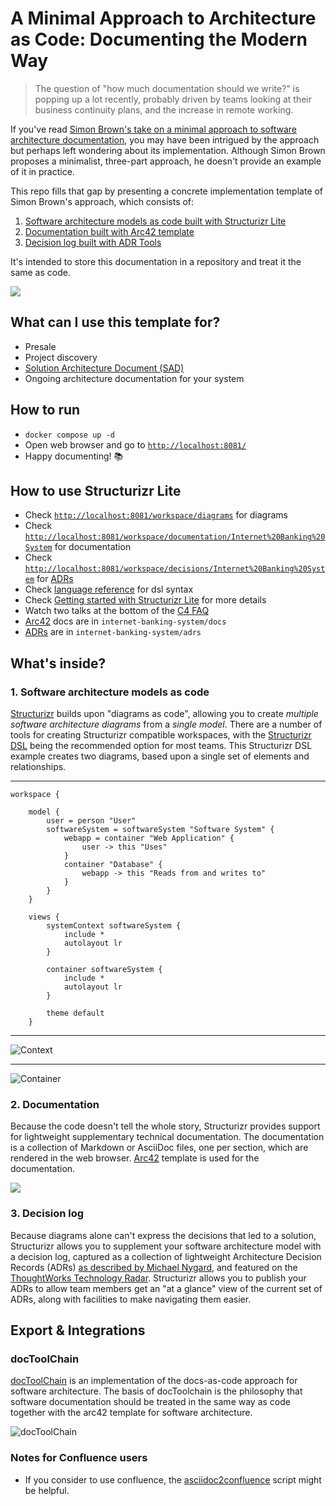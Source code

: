 # A Minimal Approach to Architecture as Code: Documenting the Modern Way


> The question of "how much documentation should we write?" is popping up a lot recently, probably driven by teams looking
at their business continuity plans, and the increase in remote working.

If you've read [Simon Brown's take on a minimal approach to software architecture documentation](https://dev.to/simonbrown/a-minimal-approach-to-software-architecture-documentation-4k6k), you may have been intrigued by the approach but perhaps left wondering about its implementation. Although Simon Brown proposes a minimalist, three-part approach, he doesn't provide an example of it in practice. 

This repo fills that gap by presenting a concrete implementation template of Simon Brown's approach, which consists of:

1. [Software architecture models as code built with Structurizr Lite](#1-software-architecture-models-as-code)
2. [Documentation built with Arc42 template](#2-documentation)
3. [Decision log built with ADR Tools](#3-decision-log)

It's intended to store this documentation in a repository and treat it the same as code.

[![](img/structurizr.png)](https://structurizr.com/share/83822/)

## What can I use this template for?
- Presale
- Project discovery
- [Solution Architecture Document (SAD)](https://almbok.com/method/sad#:~:text=A%20solution%20architecture%20document%20is,principles%20that%20guide%20its%20design.)
- Ongoing architecture documentation for your system

## How to run

- `docker compose up -d`
- Open web browser and go to [`http://localhost:8081/`](http://localhost:8081/)
- Happy documenting! 📚

## How to use Structurizr Lite

- Check [`http://localhost:8081/workspace/diagrams`](http://localhost:8081/workspace/diagrams) for diagrams
- Check [`http://localhost:8081/workspace/documentation/Internet%20Banking%20System`](http://localhost:8081/workspace/documentation/Internet%20Banking%20System)
  for documentation
- Check [`http://localhost:8081/workspace/decisions/Internet%20Banking%20System`](http://localhost:8081/workspace/decisions/Internet%20Banking%20System)
  for [ADRs](https://github.com/npryce/adr-tools)
- Check [language reference](https://github.com/structurizr/dsl/blob/master/docs/language-reference.md) for dsl syntax
- Check [Getting started with Structurizr Lite](https://dev.to/simonbrown/getting-started-with-structurizr-lite-27d0)
  for more details
- Watch two talks at the bottom of the [C4 FAQ](https://c4model.com/#FAQ)
- [Arc42](https://arc42.org/overview) docs are in `internet-banking-system/docs`
- [ADRs](https://github.com/npryce/adr-tools) are in `internet-banking-system/adrs`

## What's inside?

### 1. Software architecture models as code

[Structurizr](https://structurizr.com/) builds upon "diagrams as code", allowing you to create *multiple software
architecture diagrams* from a *single model*.
There are a number of tools for creating Structurizr compatible workspaces, with
the [Structurizr DSL](https://github.com/structurizr/dsl)
being the recommended option for most teams.
This Structurizr DSL example creates two diagrams, based upon a single set of elements and relationships.

---

```
workspace {

    model {
        user = person "User"
        softwareSystem = softwareSystem "Software System" {
            webapp = container "Web Application" {
                user -> this "Uses"
            }
            container "Database" {
                webapp -> this "Reads from and writes to"
            }
        }
    }

    views {
        systemContext softwareSystem {
            include *
            autolayout lr
        }

        container softwareSystem {
            include *
            autolayout lr
        }

        theme default
    }
```

---

![Context](https://static.structurizr.com/img/help/multiple-diagrams-1.png)

---

![Container](https://static.structurizr.com/img/help/multiple-diagrams-2.png)

### 2. Documentation


Because the code doesn't tell the whole story, Structurizr provides support for lightweight supplementary technical
documentation. The documentation is a collection of Markdown or AsciiDoc files, one per section, which are rendered in
the web browser. [Arc42](https://arc42.org/overview) template is used for the documentation.

![](https://arc42.org/images/arc42-overview-V8.png)

### 3. Decision log

Because diagrams alone can't express the decisions that led to a solution, Structurizr allows you to supplement your
software architecture model with a decision log,
captured as a collection of lightweight Architecture Decision Records (ADRs)
[as described by Michael Nygard](https://cognitect.com/blog/2011/11/15/documenting-architecture-decisions),
and featured on
the [ThoughtWorks Technology Radar](https://www.thoughtworks.com/radar/techniques/lightweight-architecture-decision-records).
Structurizr allows you to publish your ADRs to allow team members get an "at a glance" view of the current set of ADRs,
along with facilities to make navigating them easier.

## Export & Integrations

### docToolChain

[docToolChain](https://github.com/docToolchain/docToolchain) is an implementation of the docs-as-code approach for
software architecture. The basis of docToolchain is the philosophy that software documentation should be treated in the
same way as code together with the arc42 template for software architecture.

![docToolChain](https://camo.githubusercontent.com/51aa243c71a36dba275cd24060ed053d882260104832c10a88279641c5c10e23/68747470733a2f2f646f63746f6f6c636861696e2e6769746875622e696f2f646f63546f6f6c636861696e2f76322e302e782f696d616765732f65612f4d616e75616c2f4f76657276696577322e706e67)

### Notes for Confluence users

- If you consider to use confluence, the [asciidoc2confluence](https://github.com/rdmueller/asciidoc2confluence) script
  might be helpful.
